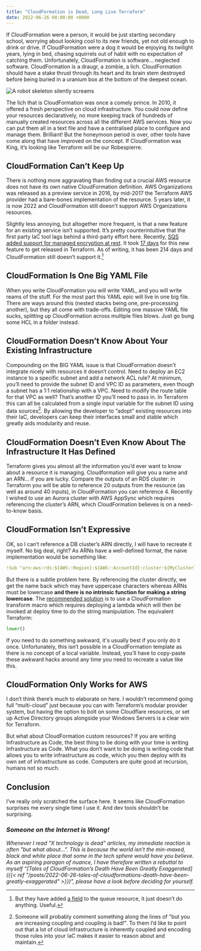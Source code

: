 ```yaml
---
title: "CloudFormation is Dead, Long Live Terraform"
date: 2022-06-26 08:00:00 +0000
---
```


If CloudFormation were a person, it would be just starting secondary school, worrying about looking cool to its new friends, yet not old enough to drink or drive. If CloudFormation were a dog it would be enjoying its twilight years, lying in bed, chasing squirrels out of habit with no expectation of catching them. Unfortunately, CloudFormation is software... neglected software. CloudFormation is a draugr, a zombie, a lich. CloudFormation should have a stake thrust through its heart and its brain stem destroyed before being buried in a uranium box at the bottom of the deepest ocean.

![A robot skeleton silently screams](/technolich.jpg "Found inside a server rack in us-east-1. (istock/grandeduc)")

The lich that is CloudFormation was once a comely prince. In 2010, it offered a fresh perspective on cloud infrastructure. You could now define your resources declaratively, no more keeping track of hundreds of manually created resources across all the different AWS services. Now you can put them all in a text file and have a centralised place to configure and manage them. Brilliant! But the honeymoon period is over, other tools have come along that have improved on the concept. If CloudFormation was King, it’s looking like Terraform will be our Robespierre.   

## CloudFormation Can’t Keep Up

There is nothing more aggravating than finding out a crucial AWS resource does not have its own native CloudFormation definition. AWS Organizations was released as a preview service in 2016, by mid-2017 the Terraform AWS provider had a bare-bones implementation of the resource. 5 years later, it is now 2022 and CloudFormation still doesn’t support AWS Organizations resources. 

Slightly less annoying, but altogether more frequent, is that a new feature for an existing service isn’t supported. It’s pretty counterintuitive that the first party IaC tool lags behind a third-party effort here. Recently, [SQS added support for managed encryption at rest][a1]. It took [17 days][a2] for this new feature to get released in Terraform. As of writing, it has been 214 days and CloudFormation still doesn’t support it.[^1]

[^1]: But they have added [a field][a3] to the queue resource, it just doesn’t do anything. Useful.

[a1]: https://aws.amazon.com/about-aws/whats-new/2021/11/amazon-sqs-server-side-encryption-keys-sse/ 
[a2]: https://github.com/hashicorp/terraform-provider-aws/blob/main/CHANGELOG.md#3690-december-09-2021
[a3]: https://docs.aws.amazon.com/AWSCloudFormation/latest/UserGuide/aws-resource-sqs-queue.html#cfn-sqs-queue-sqsmanagedsseenabled

## CloudFormation Is One Big YAML File

When you write CloudFormation you will write YAML, and you will write reams of the stuff. For the most part this YAML epic will live in one big file. There are ways around this (nested stacks being one, pre-processing another), but they all come with trade-offs. Editing one massive YAML file sucks, splitting up CloudFormation across multiple files blows. Just go bung some HCL in a folder instead. 

## CloudFormation Doesn’t Know About Your Existing Infrastructure

Compounding on the BIG YAML issue is that CloudFormation doesn’t integrate nicely with resources it doesn’t control. Need to deploy an EC2 instance to a specific subnet and add a network ACL rule?  At minimum, you’ll need to provide the subnet ID and VPC ID as parameters, even though a subnet has a 1:1 relationship with a VPC. Need to modify the route table for that VPC as well? That’s another ID you’ll need to pass in. In Terraform this can all be calculated from a single input variable for the subnet ID using data sources[^2]. By allowing the developer to “adopt” existing resources into their IaC, developers can keep their interfaces small and stable which greatly aids modularity and reuse. 

[^2]: Someone will probably comment something along the lines of "but you are increasing coupling and coupling is bad!". To them I’d like to point out that a lot of cloud infrastructure is inherently coupled and encoding those rules into your IaC makes it easier to reason about and maintain. 

## CloudFormation Doesn’t Even Know About The Infrastructure It Has Defined 

Terraform gives you almost all the information you’d ever want to know about a resource it is managing. Cloudformation will give you a name and an ARN... if you are lucky. Compare the outputs of an RDS cluster: in Terraform you will be able to reference 20 outputs from the resource (as well as around 40 inputs), in CloudFormation you can reference 4. Recently I wished to use an Aurora cluster with AWS AppSync which requires referencing the cluster’s ARN, which CloudFormation believes is on a need-to-know basis.

## CloudFormation Isn’t Expressive

OK, so I can’t reference a DB cluster’s ARN directly, I will have to recreate it myself. No big deal, right? As ARNs have a well-defined format, the naive implementation would be something like:

```yaml
!Sub "arn:aws:rds:${AWS::Region}:${AWS::AccountId}:cluster:${MyCluster}"
```

But there is a subtle problem here. By referencing the cluster directly, we get the name back which may have uppercase characters whereas ARNs must be lowercase __and there is no intrinsic function for making a string lowercase__. The [recommended solution][e1] is to use a CloudFormation transform macro which requires deploying a lambda which will then be invoked at deploy time to do the string manipulation. The equivalent Terraform: 

```terraform
lower()
```

[e1]: https://github.com/awslabs/aws-cloudformation-templates/blob/master/aws/services/CloudFormation/MacrosExamples/StringFunctions/string.yaml

If you need to do something awkward, it's usually best if you only do it once. Unfortunately, this isn’t possible in a CloudFormation template as there is no concept of a local variable. Instead, you’ll have to copy-paste these awkward hacks around any time you need to recreate a value like this. 

## CloudFormation Only Works for AWS

I don’t think there’s much to elaborate on here. I wouldn’t recommend going full “multi-cloud” just because you can with Terraform’s modular provider system, but having the option to bolt on some Cloudflare resources, or set up Active Directory groups alongside your Windows Servers is a clear win for Terraform.

But what about CloudFormation custom resources? If you are writing Infrastructure as Code, the best thing to be doing with your time is writing Infrastructure as Code. What you don’t want to be doing is writing code that allows you to write infrastructure as code, which you then deploy with its own set of infrastructure as code. Computers are quite good at recursion, humans not so much. 


## Conclusion

I’ve really only scratched the surface here. It seems like CloudFormation surprises me every single time I use it. And dev tools shouldn’t be surprising. 

### _Someone on the Internet is Wrong!_

_Whenever I read "X technology is dead" articles, my immediate reaction is often "but what about...". This is because the world isn’t the min-maxed, black and white place that some in the tech sphere would have you believe. As an aspiring paragon of nuance, I have therefore written a rebuttal to myself “[Tales of CloudFormation’s Death Have Been Greatly Exaggerated]({{< ref "/posts/2022-06-26-tales-of-cloudformations-death-have-been-greatly-exaggerated" >}})”, please have a look before deciding for yourself._
